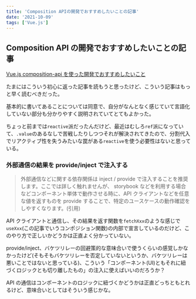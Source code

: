 ```yaml
---
title: 'Composition APIの開発でおすすめしたいことの記事'
date: '2021-10-09'
tags: ['Vue.js']
---
```


## Composition API の開発でおすすめしたいことの記事

[Vue\.js composition\-api を使った開発でおすすめしたいこと](https://zenn.dev/sterashima78/articles/607bcaa644b848)

たまにはこういう初心に返った記事を読もうと思ったけど、こういう記事はもっと早く読むべきだった。

基本的に書いてあることについては同意で、自分がなんとなく感じていて言語化していない部分も分かりやすく説明されていてとてもよかった。

ちょっと前までは`reactive`派だったんだけど、最近はむしろ`ref`派になっていて、`.value`のあるなしで苦戦したりしつつそれが解決されてきたので、分割代入でリアクティブ性を失うみたいな罠がある`reactive`を使う必要性はないと思っている。

### 外部通信の結果を provide/inject で注入する

> 外部通信などに関する依存関係は inject / provide で注入することを推奨します。ここでは詳しく触れませんが、 storybook などを利用する場合などコンポーネント単体で動作させる時に、API クライアントなどを任意な値を返すものを provide することで、特定のユースケースの動作確認をしやすくなります。(引用)

API クライアントと通信し、その結果を返す関数を`fetchXxx`のような感じで`useXxx`(この記事でいうコンポジション関数)の内部で宣言しているのだけど、このやり方で正しいかどうかは正直よく分かっていない。

provide/inject、バケツリレーの回避策的な意味合いで使うくらいの感覚しかなかったけど(そもそもバケツリレーを否定していないというか、バケツリレーは悪いことではないと思っている)、こういう「コンポーネント(UI)ともそれに紐づくロジックとも切り離したもの」の注入に使えばいいのだろうか？

API の通信はコンポーネントのロジックに紐づくかどうかは正直どっちともとれるけど、意味合いとしてはそういう感じかな。
